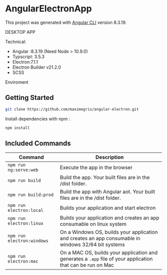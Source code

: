 # AngularElectronApp

This project was generated with [Angular CLI](https://github.com/angular/angular-cli) version 8.3.19.

  DESKTOP APP

  Technical:
   - Angular :8.3.19  (Need Node  > 10.9.0)
   - Typscript: 3.5.3
   - Electron:7.1.1
   - Electron Builder v21.2.0
   - SCSS

  Enviroment

## Getting Started
``` bash
git clone https://github.com/maximegris/angular-electron.git
```

Install dependencies with npm :

``` bash
npm install
```


## Included Commands

|Command|Description|
|--|--|
|`npm run ng:serve:web`| Execute the app in the browser |
|`npm run build`| Build the app. Your built files are in the /dist folder. |
|`npm run build:prod`| Build the app with Angular aot. Your built files are in the /dist folder. |
|`npm run electron:local`| Builds your application and start electron
|`npm run electron:linux`| Builds your application and creates an app consumable on linux system |
|`npm run electron:windows`| On a Windows OS, builds your application and creates an app consumable in windows 32/64 bit systems |
|`npm run electron:mac`|  On a MAC OS, builds your application and generates a `.app` file of your application that can be run on Mac |